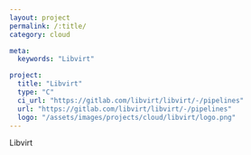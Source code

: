 ```yaml
---
layout: project
permalink: /:title/
category: cloud

meta:
  keywords: "Libvirt"

project:
  title: "Libvirt"
  type: "C"
  ci_url: "https://gitlab.com/libvirt/libvirt/-/pipelines"
  url: "https://gitlab.com/libvirt/libvirt/-/pipelines"
  logo: "/assets/images/projects/cloud/libvirt/logo.png"
---
```


<p>Libvirt</p>
